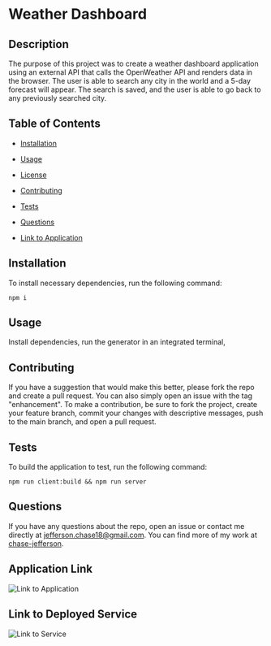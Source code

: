 # Weather Dashboard


## Description

The purpose of this project was to create a weather dashboard application using an external API that calls the OpenWeather API and renders data in the browser. The user is able to search any city in the world and a 5-day forecast will appear. The search is saved, and the user is able to go back to any previously searched city.

## Table of Contents

* [Installation](#installation)

* [Usage](#usage)

* [License](#license)

* [Contributing](#contributing)

* [Tests](#tests)

* [Questions](#questions)

* [Link to Application](#LinkToVideo)

## Installation

To install necessary dependencies, run the following command:

```
npm i
```

## Usage

Install dependencies, run the generator in an integrated terminal, 


## Contributing

If you have a suggestion that would make this better, please fork the repo and create a pull request. You can also simply open an issue with the tag "enhancement". To make a contribution, be sure to fork the project, create your feature branch, commit your changes with descriptive messages, push to the main branch, and open a pull request.

## Tests

To build the application to test, run the following command:

```
npm run client:build && npm run server
```

## Questions

If you have any questions about the repo, open an issue or contact me directly at jefferson.chase18@gmail.com. You can find more of my work at [chase-jefferson](https://github.com/chase-jefferson/).

## Application Link

![Link to Application]([https://api.openweathermap.org/data/2.5/forecast?lat={lat}&lon={lon}&appid=66e829bb32b3b760e96d339d956ef245)

## Link to Deployed Service
![Link to Service]([[https://api.openweathermap.org/data/2.5/forecast?lat={lat}&lon={lon}&appid=66e829bb32b3b760e96d339d956ef245](https://weather-dashboard-api-2zsw.onrender.com))

